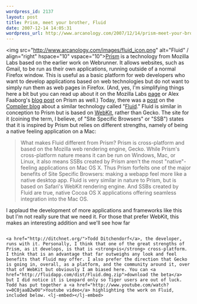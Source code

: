 ```yaml
--- 
wordpress_id: 2137
layout: post
title: Prism, meet your brother, Fluid
date: 2007-12-14 14:05:31
wordpress_url: http://www.arcanology.com/2007/12/14/prism-meet-your-brother-fluid/
---
```

<img src="http://www.arcanology.com/images/fluid_icon.png" alt="Fluid" / align="right" hspace="10" vspace="10"><a href="http://labs.mozilla.com/2007/10/prism/">Prism</a> is a technology from Mozilla Labs based on the earlier work on Webrunner. It allows websites, such as Gmail, to be run as their own applications, running outside of a normal Firefox window. This is useful as a basic platform for web developers who want to develop applications based on web technologies but do not want to simply run them as web pages in Firefox. (And, yes, I'm simplifying things here a bit but you can read up about it on the Mozilla Labs <a href="http://labs.mozilla.com/2007/10/prism/">page</a> or Alex Faaborg's <a href="http://blog.mozilla.com/faaborg/2007/10/24/prism/">blog post</a> on Prism as well.) Today, there was a <a href="http://blog.wired.com/monkeybites/2007/12/fluid-brings-we.html">post</a> on the <a href="http://blog.wired.com/monkeybites/">Compiler blog</a> about a similar technology called "<a href="http://fluidapp.com/">Fluid</a>." Fluid is similar in conception to Prism but is based on <a href="http://webkit.org/">WebKit</a>, rather than Gecko. The site for it (coining the term, I believe, of "Site Specific Browsers" or "SSB") states that it is inspired by Prism but relies on different strengths, namely of being a native feeling application on a Mac: <blockquote>
                                                                                                                                                                                                                                                                                                                                                                                                                                                                                                                                                                                                                                                                                                                                                                                                                                                                                          What makes Fluid different from Prism? Prism is cross-platform and based on the Mozilla web rendering engine, Gecko. While Prism's cross-platform nature means it can be run on Windows, Mac, or Linux, it also means SSBs created by Prism aren't the most "native"-feeling applications on Mac OS X. Thus Prism forfeits one of the major benefits of Site Specific Browsers: making a webapp feel more like a native desktop app. Fluid is very similar in nature to Prism, but is based on Safari's WebKit rendering engine. And SSBs created by Fluid are true, native Cocoa OS X applications offering seamless integration into the Mac OS.
                                                                                                                                                                                                                                                                                                                                                                                                                                                                                                                                                                                                                                                                                                                                                                                                                                                                                        </blockquote> I applaud the development of more applications and frameworks like this but I'm not really sure that we need it. For those that prefer WebKit, this makes an interesting addition and we'll see how far 
                                                                                                                                                                                                                                                                                                                                                                                                                                                                                                                                                                                                                                                                                                                                                                                                                                                                                        
                                                                                                                                                                                                                                                                                                                                                                                                                                                                                                                                                                                                                                                                                                                                                                                                                                                                                        <a href="http://ditchnet.org/">Todd Ditchendorf</a>, the developer, runs with it. Personally, I think that one of the great strengths of Prism, as it develops, is that is <strong>is</strong> cross-platform. I think that is an advantage that far outweighs any look and feel benefits that Fluid may offer. I also prefer the direction that Gecko is going in, overall, as a platform, and the community around it, over that of WebKit but obviously I am biased here. You can <a href="http://fluidapp.com/dist/Fluid.dmg.zip">download the beta</a> but I did notice it is Leopard only so Tiger users are out of luck. Todd has put together a <a href="http://www.youtube.com/watch?v=0C0jaaB2w0U">Youtube video</a> highlighting the work on Fluid, included below. <lj-embed></lj-embed>